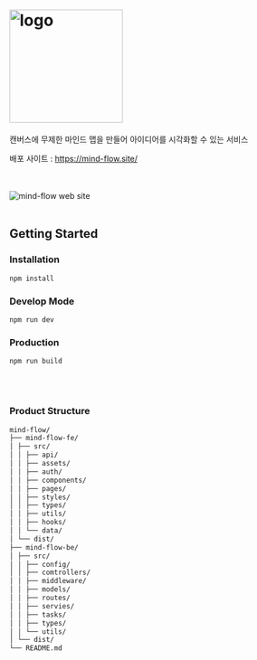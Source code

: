 
#  <img src="https://github.com/user-attachments/assets/3a47a275-1c95-4273-adb2-ae1483cb0435" alt="logo" width="200px"/>
캔버스에 무제한 마인드 맵을 만들어 아이디어를 시각화할 수 있는 서비스

배포 사이트 : https://mind-flow.site/

<br/>
<br/>
<img src="https://github.com/user-attachments/assets/c9d12db4-e4fd-43c3-9b92-552218c84b33" alt="mind-flow web site" />

<br/>
<br/>

## Getting Started
### Installation
```
npm install
```
### Develop Mode
```
npm run dev
```
### Production
```
npm run build
```
<br/>
<br/>


###  Product Structure
```markdown
mind-flow/
├── mind-flow-fe/
│ ├── src/
│ │ ├── api/
│ │ ├── assets/
│ │ ├── auth/
│ │ ├── components/
│ │ ├── pages/
│ │ ├── styles/
│ │ ├── types/
│ │ ├── utils/
│ │ ├── hooks/
│ │ └── data/
│ └── dist/
├── mind-flow-be/
│ ├── src/
│ │ ├── config/
│ │ ├── comtrollers/
│ │ ├── middleware/
│ │ ├── models/
│ │ ├── routes/
│ │ ├── servies/
│ │ ├── tasks/
│ │ ├── types/
│ │ └── utils/
│ └── dist/
└── README.md
```
<br/>
<br/>
